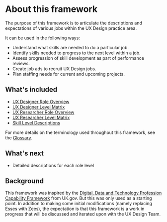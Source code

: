 # About this framework

The purpose of this framework is to articulate the descriptions and expectations of various jobs within the UX Design practice area.

It can be used in the following ways:
- Understand what skills are needed to do a particular job.
- Identify skills needed to progress to the next level within a job.
- Assess progression of skill development as part of performance reviews.
- Create job ads to recruit UX Design jobs.
- Plan staffing needs for current and upcoming projects.

## What's included
- [UX Designer Role Overview](ux-designer-role-overview.md)
- [UX Designer Level Matrix](ux-designer-level-matrix.md)
- [UX Researcher Role Overview](ux-researcher-role-overview.md)
- [UX Researcher Level Matrix](ux-researcher-level-matrix.md)
- [Skill Level Descriptions](skill-levels.md)

For more details on the terminology used throughout this framework, see the [Glossary](glossary.md).

## What's next
- Detailed descriptions for each role level

## Background
This framework was inspired by the [Digital, Data and Technology Profession Capability Framework](https://www.gov.uk/government/collections/digital-data-and-technology-profession-capability-framework) from UK.gov. But this was only used as a starting point. In addition to making some initial modifications (namely replacing Esses with Zees), the expectation is that this framework is a work in progress that will be discussed and iterated upon with the UX Design Team.

